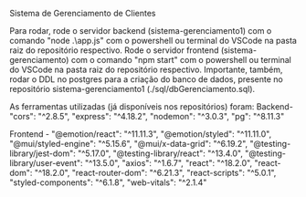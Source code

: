 Sistema de Gerenciamento de Clientes

Para rodar, rode o servidor backend (sistema-gerenciamento1) com o comando "node .\app.js" com o powershell ou terminal do VSCode na pasta raiz do repositório respectivo. 
Rode o servidor frontend (sistema-gerenciamento) com o comando "npm start" com o powershell ou terminal do VSCode na pasta raiz do repositório respectivo.
Importante, também, rodar o DDL no postgres para a criação do banco de dados, presente no repositório sistema-gerenciamento1 (./sql/dbGerenciamento.sql).

As ferramentas utilizadas (já disponíveis nos repositórios) foram:
Backend-
"cors": "^2.8.5",
"express": "^4.18.2",
"nodemon": "^3.0.3",
"pg": "^8.11.3"

Frontend - 
"@emotion/react": "^11.11.3",
"@emotion/styled": "^11.11.0",
"@mui/styled-engine": "^5.15.6",
"@mui/x-data-grid": "^6.19.2",
"@testing-library/jest-dom": "^5.17.0",
"@testing-library/react": "^13.4.0",
"@testing-library/user-event": "^13.5.0",
"axios": "^1.6.7",
"react": "^18.2.0",
"react-dom": "^18.2.0",
"react-router-dom": "^6.21.3",
"react-scripts": "^5.0.1",
"styled-components": "^6.1.8",
"web-vitals": "^2.1.4"
